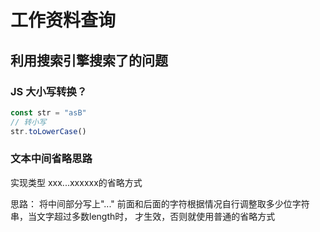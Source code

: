 # 工作资料查询


## 利用搜索引擎搜索了的问题

### JS 大小写转换？

```js
const str = "asB"
// 转小写
str.toLowerCase()
```

### 文本中间省略思路

实现类型 xxx...xxxxxx的省略方式

思路： 将中间部分写上"..." 前面和后面的字符根据情况自行调整取多少位字符串，当文字超过多数length时， 才生效，否则就使用普通的省略方式

